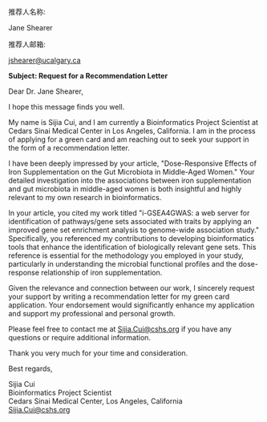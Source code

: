 推荐人名称:

Jane Shearer

推荐人邮箱:

jshearer@ucalgary.ca




**Subject: Request for a Recommendation Letter**

Dear Dr. Jane Shearer,

I hope this message finds you well.

My name is Sijia Cui, and I am currently a Bioinformatics Project Scientist at Cedars Sinai Medical Center in Los Angeles, California. I am in the process of applying for a green card and am reaching out to seek your support in the form of a recommendation letter.

I have been deeply impressed by your article, "Dose-Responsive Effects of Iron Supplementation on the Gut Microbiota in Middle-Aged Women." Your detailed investigation into the associations between iron supplementation and gut microbiota in middle-aged women is both insightful and highly relevant to my own research in bioinformatics.

In your article, you cited my work titled "i-GSEA4GWAS: a web server for identification of pathways/gene sets associated with traits by applying an improved gene set enrichment analysis to genome-wide association study." Specifically, you referenced my contributions to developing bioinformatics tools that enhance the identification of biologically relevant gene sets. This reference is essential for the methodology you employed in your study, particularly in understanding the microbial functional profiles and the dose-response relationship of iron supplementation.

Given the relevance and connection between our work, I sincerely request your support by writing a recommendation letter for my green card application. Your endorsement would significantly enhance my application and support my professional and personal growth.

Please feel free to contact me at Sijia.Cui@cshs.org if you have any questions or require additional information.

Thank you very much for your time and consideration.

Best regards,

Sijia Cui  
Bioinformatics Project Scientist  
Cedars Sinai Medical Center, Los Angeles, California  
Sijia.Cui@cshs.org